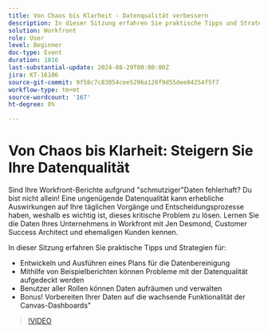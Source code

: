 ```yaml
---
title: Von Chaos bis Klarheit - Datenqualität verbessern
description: In dieser Sitzung erfahren Sie praktische Tipps und Strategien für die Entwicklung und Ausführung eines Plans zur Datenbereinigung. Beispielberichte, mit denen Sie Probleme mit der Datenqualität aufdecken können. Benutzer aller Rollen können den Bonus für die Aufbereitung und Pflege von Daten nutzen! Vorbereiten Ihrer Daten auf die wachsende Funktionalität der Canvas-Dashboards"
solution: Workfront
role: User
level: Beginner
doc-type: Event
duration: 1816
last-substantial-update: 2024-08-29T00:00:00Z
jira: KT-16106
source-git-commit: 9f58c7c83054cee5296a120f9d55dee84254f5f7
workflow-type: tm+mt
source-wordcount: '167'
ht-degree: 0%

---
```



# Von Chaos bis Klarheit: Steigern Sie Ihre Datenqualität

Sind Ihre Workfront-Berichte aufgrund &quot;schmutziger&quot;Daten fehlerhaft? Du bist nicht allein! Eine ungenügende Datenqualität kann erhebliche Auswirkungen auf Ihre täglichen Vorgänge und Entscheidungsprozesse haben, weshalb es wichtig ist, dieses kritische Problem zu lösen. Lernen Sie die Daten Ihres Unternehmens in Workfront mit Jen Desmond, Customer Success Architect und ehemaligen Kunden kennen.

In dieser Sitzung erfahren Sie praktische Tipps und Strategien für:

* Entwickeln und Ausführen eines Plans für die Datenbereinigung
* Mithilfe von Beispielberichten können Probleme mit der Datenqualität aufgedeckt werden
* Benutzer aller Rollen können Daten aufräumen und verwalten
* Bonus! Vorbereiten Ihrer Daten auf die wachsende Funktionalität der Canvas-Dashboards&quot;

>[!VIDEO](https://video.tv.adobe.com/v/3433221/?learn=on)
